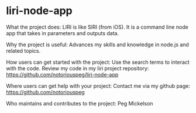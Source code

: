 # liri-node-app

What the project does:
LIRI is like SIRI (from iOS). It is a command line node app that takes in parameters and outputs data.

Why the project is useful:
Advances my skills and knowledge in node.js and related topics.

How users can get started with the project: 
Use the search terms to interact with the code. Review my code in my liri project repository:  https://github.com/notoriouspeg/liri-node-app

Where users can get help with your project:
Contact me via my github page:  https://github.com/notoriouspeg

Who maintains and contributes to the project:
Peg Mickelson
